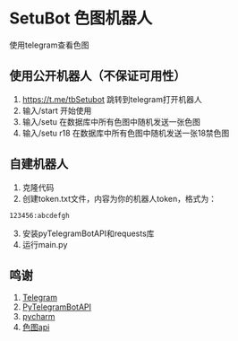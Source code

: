 # SetuBot 色图机器人
使用telegram查看色图
## 使用公开机器人（不保证可用性）
1. https://t.me/tbSetubot 跳转到telegram打开机器人
2. 输入/start 开始使用
3. 输入/setu 在数据库中所有色图中随机发送一张色图
4. 输入/setu r18 在数据库中所有色图中随机发送一张18禁色图

## 自建机器人
1. 克隆代码
2. 创建token.txt文件，内容为你的机器人token，格式为：
```
123456:abcdefgh
```
3. 安装pyTelegramBotAPI和requests库
4. 运行main.py

## 鸣谢
1. [Telegram](https://telegram.org/)
2. [PyTelegramBotAPI](https://github.com/eternnoir/pyTelegramBotAPI)
3. [pycharm](https://www.jetbrains.com/pycharm/)
4. [色图api](https://github.com/yuban10703/SetuAPI)